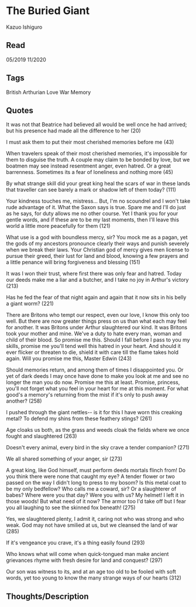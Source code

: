 # The Buried Giant
Kazuo Ishiguro

## Read
05/2019
11/2020

## Tags
British Arthurian Love War Memory

## Quotes
It was not that Beatrice had believed all would be well once he had arrived; but
his presence had made all the difference to her (20)

I must ask them to put their most cherished memories before me (43)

When travelers speak of their most cherished memories, it's impossible for them
to disguise the truth. A couple may claim to be bonded by love, but we boatmen
may see instead resentment anger, even hatred. Or a great barrenness. Sometimes
its a fear of loneliness and nothing more (45)

By what strange skill did your great king heal the scars of war in these lands
that traveller can see barely a mark or shadow left of them today? (111)

Your kindness touches me, mistress... But, I'm no scoundrel and I won't take
rude advantage of it. What the Saxon says is true. Spare me and I'll do just as
he says, for duty allows me no other course. Yet I thank you for your gentle
words, and if these are to be my last moments, then I'll leave this world a
little more peacefully for them (121)

What use is a god with boundless mercy, sir? You mock me as a pagan, yet the
gods of my ancestors pronounce clearly their ways and punish severely when we
break their laws. Your Christian god of mercy gives men license to pursue their
greed, their lust for land and blood, knowing a few prayers and a little penance
will bring forgiveness and blessing (151)

It was I won their trust, where first there was only fear and hatred. Today our
deeds make me a liar and a butcher, and I take no joy in Arthur's victory (213)

Has he fed the fear of that night again and again that it now sits in his belly
a giant worm? (221)

There are Britons who tempt our respect, even our love, I know this only too
well. But there are now greater things press on us than what each may feel for
another. It was Britons under Arthur slaughtered our kind. It was Britons took
your mother and mine. We've a duty to hate every man, woman and child of their
blood. So promise me this. Should I fall before I pass to you my skills, promise
me you'll tend well this hatred in your heart. And should it ever flicker or
threaten to die, shield it with care till the flame takes hold again. Will you
promise me this, Master Edwin (243)

Should memories return, and among them of times I disappointed you. Or yet of
dark deeds I may once have done to make you look at me and see no longer the man
you do now. Promise me this at least. Promise, princess, you'll not forget what
you feel in your heart for me at this moment. For what good's a memory's
returning from the mist if it's only to push away another? (258)

I pushed through the giant nettles-- is it for this I have worn this creaking
metal? To defend my shins from these feathery stings? (261)

Age cloaks us both, as the grass and weeds cloak the fields where we once fought
and slaughtered (263)

Doesn't every animal, every bird in the sky crave a tender companion? (271)

We all shared something of your anger, sir (273)

A great king, like God himself, must perform deeds mortals flinch from! Do you
think there were none that caught my eye? A tender flower or two passed on the
way I didn't long to press to my bosom? Is this metal coat to be my only
bedfellow? Who calls me a coward, sir? Or a slaughterer of babes? Where were you
that day? Were you with us? My helmet! I left it in those woods! But what need
of it now? The armor too I'd take off but I fear you all laughing to see the
skinned fox beneath! (275)

Yes, we slaughtered plenty, I admit it, caring not who was strong and who weak.
God may not have smilied at us, but we cleansed the land of war (285)

If it's vengeance you crave, it's a thing easily found (293)

Who knows what will come when quick-tongued man make ancient grievances rhyme
with fresh desire for land and conquest? (297)

Our son was witness to its, and at an age too old to be fooled with soft words,
yet too young to know the many strange ways of our hearts (312)

## Thoughts/Description

